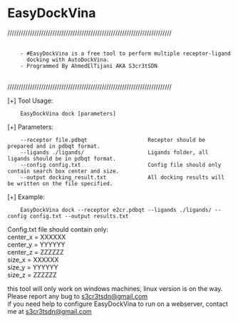 # EasyDockVina

/////////////////////////////////////////////////////////////////////////<br/>
<br/>

        - #EasyDockVina is a free tool to perform multiple receptor-ligand
          docking with AutoDockVina.	
        - Programmed By AhmedElTijani AKA S3cr3tSDN	
<br/>
/////////////////////////////////////////////////////////////////////////<br/>


[+] Tool Usage:

        EasyDockVina dock [parameters]

[+] Parameters:

        --receptor file.pdbqt                   Receptor should be prepared and in pdbqt format.
        --ligands ./ligands/                    Ligands folder, all ligands should be in pdbqt format.
        --config config.txt                     Config file should only contain search box center and size.
        --output docking_result.txt             All docking results will be written on the file specified.

[+] Example:

        EasyDockVina dock --receptor e2cr.pdbqt --ligands ./ligands/ --config config.txt --output results.txt
        
        
Config.txt file should contain only:<br/>
center_x = XXXXXX<br/>
center_y = YYYYYY<br/>
center_z = ZZZZZZ<br/>
size_x = XXXXXX<br/>
size_y = YYYYYY<br/>
size_z = ZZZZZZ <br/>


this tool will only work on windows machines, linux version is on the way.<br/>
Please report any bug to s3cr3tsdn@gmail.com<br/>
if you need help to configure EasyDockVina to run on a webserver, contact me at s3cr3tsdn@gmail.com<br/>
